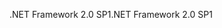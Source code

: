 <span data-ttu-id="2513e-101">.NET Framework 2.0 SP1</span><span class="sxs-lookup"><span data-stu-id="2513e-101">.NET Framework 2.0 SP1</span></span>
